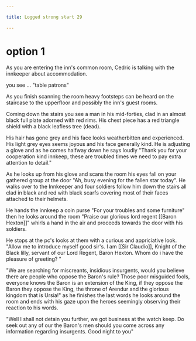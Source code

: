 --- 
title: Logged strong start 29 
---
# option 1
As you are entering the inn's common room, Cedric is talking with the innkeeper about accommodation.

you see ... "table patrons" 

As you finish scanning the room heavy footsteps can be heard on the staircase to the upperfloor and possibly the inn's guest rooms.

Coming down the stairs you see a man in his mid-forties, clad in an almost black full plate adorned with red rims. His chest piece has a red triangle shield with a black leafless tree (dead). 

His hair has gone grey and his face looks weatherbitten and experienced. His light grey eyes seems joyous and his face generally kind. He is adjusting a glove and as he comes halfway down he says loudly "Thank you for your cooperation kind innkeep, these are troubled times we need to pay extra attention to detail." 

As he looks up from his glove and scans the room his eyes fall on your gathered group at the door "Ah, busy evening for the fallen star today". He walks over to the Innkeeper and four soldiers follow him down the stairs all clad in black and red with black scarfs covering most of their faces attached to their helmets. 

He hands the innkeep a coin purse "For your troubles and some furniture" then he looks around the room "Praise our glorious lord regent [[Baron Hexton]]" whirls a hand in the air and proceeds towards the door with his soldiers.

He stops at the pc's looks at them with a curious and appriciative look. "Allow me to introduce myself good sir's. I am [[Sir Claudio]], Knight of the Black lilly, servant of our Lord Regent, Baron Hexton. Whom do i have the pleasure of greeting? "

"We are searching for miscreants, insidious insurgents, would you believe there are people who oppose the Baron's rule? Those poor misguided fools, everyone knows the Baron is an extension of the King, if they oppose the Baron they oppose the King, the throne of Arendur and the glorious kingdom that is Ursia!" as he finishes the last words he looks around the room and ends with his gaze upon the heroes seemingly observing their reaction to his words.

"Well I shall not detain you further, we got business at the watch keep. Do seek out any of our the Baron's men should you come across any information regarding insurgents. Good night to you"
